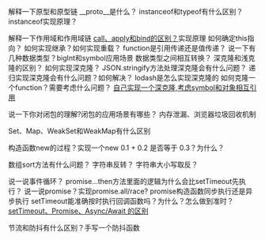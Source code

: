 解释一下原型和原型链
__proto__是什么？
instanceof和typeof有什么区别？instanceof实现原理？

解释一下作用域和作用域链
[call、apply和bind的区别？](https://juejin.cn/post/6844903496253177863#heading-7)实现原理
如何确定this指向？
如何实现继承？如何实现重载？
function是引用传递还是值传递？
说一下有几种数据类型？bigInt和symbol应用场景
数据类型之间相互转换？
深克隆和浅克隆的区别？
如何实现深克隆？
JSON.stringify方法处理深克隆会有什么问题？
递归实现深克隆会有什么问题？如何解决？
lodash是怎么实现深克隆的
如何克隆一个function？需要考虑什么问题？
[自己实现一个深克隆,考虑symbol和对象相互引用](https://github.com/Advanced-Frontend/Daily-Interview-Question/issues/148)

说一下你对闭包的理解?闭包的应用场景有哪些？
内存泄漏、浏览器垃圾回收机制

Set、Map、WeakSet和WeakMap有什么区别

构造函数new的过程？实现一个new
0.1 + 0.2 是否等于 0.3？为什么？

数组sort方法有什么问题？
字符串反转？
字符串大小写取反？

说一说事件循环？
promise...then方法里面的逻辑为什么会比setTimeout先执行？
说一说promise？实现promise.all/race?
promise构造函数同步执行还是异步执行
setTimeout能准确按时执行回调函数吗？为什么？怎么做到准时？
[setTimeout、Promise、Async/Await 的区别](https://github.com/Advanced-Frontend/Daily-Interview-Question/issues/33)


节流和防抖有什么区别？手写一个防抖函数

